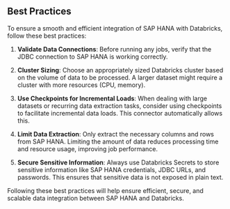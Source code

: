 ## Best Practices

To ensure a smooth and efficient integration of SAP HANA with Databricks, follow these best practices:

1. **Validate Data Connections**: Before running any jobs, verify that the JDBC connection to SAP HANA is working correctly.

2. **Cluster Sizing**: Choose an appropriately sized Databricks cluster based on the volume of data to be processed. A larger dataset might require a cluster with more resources (CPU, memory).

3. **Use Checkpoints for Incremental Loads**: When dealing with large datasets or recurring data extraction tasks, consider using checkpoints to facilitate incremental data loads. This connector automatically allows this.

4. **Limit Data Extraction**: Only extract the necessary columns and rows from SAP HANA. Limiting the amount of data reduces processing time and resource usage, improving job performance.

5. **Secure Sensitive Information**: Always use Databricks Secrets to store sensitive information like SAP HANA credentials, JDBC URLs, and passwords. This ensures that sensitive data is not exposed in plain text.

Following these best practices will help ensure efficient, secure, and scalable data integration between SAP HANA and Databricks.
